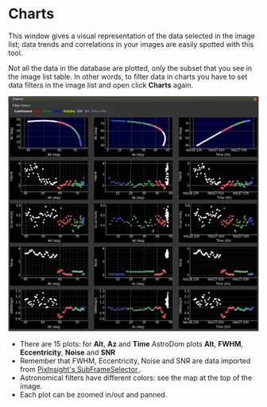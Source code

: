 # Charts
This window gives a visual representation of the data selected in the image list; data trends and correlations in your images are easily spotted with this tool.
 
Not all the data in the database are plotted, only the subset that you see in the image list table. In other words, to filter data in charts you have to set data filters in the image list and open click **Charts** again.

![enter image description here](charts1.png)

 - There are 15 plots: for   **Alt**, **Az** and **Time** AstroDom plots **Alt**, **FWHM**, **Eccentricity**, **Noise** and **SNR**
 - Remember that FWHM, Eccentricity, Noise and SNR are data imported from [PixInsight's SubFrameSelector ](importCsv.md) .
 - Astronomical filters have different colors: see the map at the top of the image.
 - Each plot can be zoomed in/out and panned.
 


